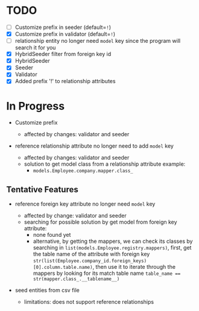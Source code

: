 # TODO

- [ ] Customize prefix in seeder (default=`!`)
- [x] Customize prefix in validator (default=`!`)
- [ ] relationship entity no longer need `model` key since the program will search it for you
- [x] HybridSeeder filter from foreign key id
- [x] HybridSeeder
- [x] Seeder
- [x] Validator
- [x] Added prefix '!' to relationship attributes

# In Progress

- Customize prefix
    - affected by changes: validator and seeder

- reference relationship attribute no longer need to add `model` key
    - affected by changes: validator and seeder
    - solution to get model class from a relationship attribute example:
        - `models.Employee.company.mapper.class_`

## Tentative Features

- reference foreign key attribute no longer need `model` key
    - affected by change: validator and seeder
    - searching for possible solution by get model from foreign key attribute:
        - none found yet
        - alternative, by getting the mappers, we can check its classes by searching
          in `list(models.Employee.registry.mappers)`, first, get the table name of the attribute with foreign
          key `str(list(Employee.company_id.foreign_keys)[0].column.table.name)`, then use it to iterate through the mappers by
          looking for its match table name `table_name == str(mapper.class_.__tablename__)`

- seed entities from csv file
    - limitations: does not support reference relationships

